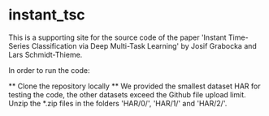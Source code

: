 # instant_tsc


This is a supporting site for the source code of the paper 'Instant Time-Series Classification via Deep Multi-Task Learning' by Josif Grabocka and Lars Schmidt-Thieme.


In order to run the code:

** Clone the repository locally
** We provided the smallest dataset HAR for testing the code, the other datasets exceed the Github file upload limit. Unzip the *.zip files in the folders 'HAR/0/', 'HAR/1/' and 'HAR/2/'.
